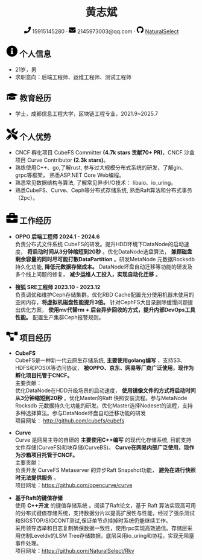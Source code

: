  <center>
     <h1>黄志斌</h1>
     <div>
         <span>
             <img src="assets/phone-solid.svg" width="18px">
             15915145280
         </span>
         ·
         <span>
             <img src="assets/envelope-solid.svg" width="18px">
             2145973003@qq.com
         </span>
         ·
         <span>
             <img src="assets/github-brands.svg" width="18px">
             <a href="https://github.com/NaturalSelect">NaturalSelect</a>
         </span>
         <!--
         之后考虑启用
         ·
         <span>
             <img src="assets/rss-solid.svg" width="18px">
             <a href="#">My Blog</a>
         </span> -->
     </div>
 </center>

 ## <img src="assets/info-circle-solid.svg" width="30px"> 个人信息
 - 21岁，男
 - 求职意向：后端工程师、运维工程师、测试工程师
 <!-- - 工作经验：0 年（校招可不填） -->
 <!-- - 期望薪资：0k（校招可不填） -->

## <img src="assets/graduation-cap-solid.svg" width="30px"> 教育经历

<!-- - 硕士，XXXX大学，计算机科学与技术专业，2016.9~2019.7 -->
- 学士，成都信息工程大学，区块链工程专业，2021.9~2025.7

## <img src="assets/tools-solid.svg" width="30px"> 个人优势

- CNCF 孵化项目 CubeFS Committer **(4.7k stars 贡献70+ PR)**，CNCF 沙盒项目 Curve Contributor **(2.3k stars)**。
- 熟练使用C++、go,了解rust, 参与过大规模分布式系统的研发，了解gin、grpc等框架， 熟悉ASP.NET Core Web编程。
- 熟悉常见数据结构与算法, 了解常见异步I/O技术： libaio、io_uring。
- 熟悉CubeFS、Curve、Ceph等分布式存储系统, 熟悉Raft算法和分布式事务（2pc）。

## <img src="assets/briefcase-solid.svg" width="30px"> 工作经历

- **OPPO 后端工程师 2024.1 - 2024.6**<br/>
   负责分布式文件系统 CubeFS的研发。提升HDD环境下DataNode的启动速度， **将启动时间从3分钟缩短到20秒** 。优化DataNode选盘算法， **兼顾磁盘剩余容量的同时尽可能打散DataPartition** 。研发MetaNode 元数据Rocksdb持久化功能, **降低元数据存储成本。** DataNode坏盘自动迁移等功能的研发及多个线上问题的修复， **减少运维人工投入，实现自动化迁移** 。

- **搜狐 SRE工程师 2023.10 - 2023.12**<br/>
   负责调优和维护Ceph存储集群。优化RBD Cache配置充分使用机器未使用的空闲内存，**将虚拟机磁盘性能提升3倍。** 针对CephFS大目录删除缓慢问题提出优化方案， **使用mv代替rm + 后台异步回收的方式，提升内部DevOps工具性能。** 配置生产集群Ceph报警规则。

## <img src="assets/project-diagram-solid.svg" width="30px"> 项目经历

- **CubeFS**<br/>
  CubeFS是一种新一代云原生存储系统, **主要使用golang编写** ，支持S3、HDFS和POSIX等访问协议， **被OPPO、京东、网易等厂商广泛使用，现作为孵化项目托管于CNCF。** <br/>
  主要贡献：<br/>
    优化DataNode在HDD升级场景的启动速度， **使用镜像文件的方式将启动时间从3分钟缩短到20秒** 。优化Master的Raft 快照安装流程。参与MetaNode Rocksdb 元数据持久化功能的研发。优化Master选择Nodeset的流程，支持多种选择算法。参与DataNode坏盘自动迁移功能的研发<br/>
  项目网址： http://github.com/cubefs/cubefs
  <!-- 使用一两句话描述项目的主要功能，然后介绍自己在项目中的角色，解决了什么问题，使用什么方式解决，比别人的方法相比有什么优势（尽量用数据来说明）。 -->

- **Curve**<br/>
  Curve 是网易主导的自研的 **主要使用C++编写** 的现代化存储系统, 目前支持文件存储(CurveFS)和块存储(CurveBS)。 **Curve在网易内部广泛使用，现作为沙箱项目托管于CNCF。**<br/>
  主要贡献：<br/>
    负责开发 CurveFS Metaserver 的异步Raft Snapshot功能， **避免在进行快照时无法提供服务** 。<br/>
  项目网址：https://github.com/opencurve/curve
- **基于Raft的键值存储**<br/>
  使用 **C++开发** 的键值存储系统 。阅读了Raft论文，基于 Raft 算法实现高可用的分布式键值存储系统，支持数据分片以提高扩展性与性能，经过了强杀测试和SIGSTOP/SIGCONT测试,保证单节点挂掉时系统仍能继续工作。<br/>
  采用领导选举和日志复制确保数据一致性，使用rpc实现高效通信。存储层采用仿制Leveldv的LSM Tree存储数据，底层采用io_uring和协程，实现无阻塞事件处理。<br/>
  项目网址：https://github.com/NaturalSelect/Rkv


  <!-- * 负责开发 **MetaNode的 [Rocksdb持久化](https://github.com/cubefs/cubefs/tree/develop-v3.5.0-metanode_rocksdb) 功能（on 3.5.0 ROADMAP）**。
  * 参与CubeFS [3.3.0](https://github.com/cubefs/cubefs/releases/tag/v3.3.0)的研发：
    * DataNode 限制最大 DataPartition 数量。 [#1946](https://github.com/cubefs/cubefs/pull/1946)
  * 参与CubeFS [3.3.1](https://github.com/cubefs/cubefs/releases/tag/v3.3.1)的研发：
    * MetaNode 审计日志。 [#2642](https://github.com/cubefs/cubefs/pull/2642) [#2789](https://github.com/cubefs/cubefs/pull/2789) [#2837](https://github.com/cubefs/cubefs/pull/2837) [#3179](https://github.com/cubefs/cubefs/pull/3179)
    * 合并MetaNode 获取卷信息的RPC以减少Master负载。 [#2775](https://github.com/cubefs/cubefs/pull/2775)
  * 参与CubeFS [3.3.2](https://github.com/cubefs/cubefs/releases/tag/v3.3.2)的研发以及BUG修复：
    * 卷冻结功能。 [#2537](https://github.com/cubefs/cubefs/pull/2537) [#2584](https://github.com/cubefs/cubefs/pull/2584)
    * DataNode启动加速， **使用镜像文件的方式将启动时间从3分钟缩短到20秒** 。[#3341](https://github.com/cubefs/cubefs/pull/3341)
    * Inode删除审计日志滚动。[#3206](https://github.com/cubefs/cubefs/pull/3206)
    * Master Raft Snapshot优化。 [#2124](https://github.com/cubefs/cubefs/pull/2124) [#3146](https://github.com/cubefs/cubefs/pull/3146)
  * 参与CubeFS 3.4.0的研发以及BUF修复：
    * qosClientId 分配优化。 [#2112](https://github.com/cubefs/cubefs/pull/2112)
    * 采集DataNode和MetaNode的负载并展示。 [#2097](https://github.com/cubefs/cubefs/pull/2097)
    * 重构节点选择算法，提供更多算法适配多个场景。 [#2353](https://github.com/cubefs/cubefs/pull/2353) [#2569](https://github.com/cubefs/cubefs/pull/2569) [#2829](https://github.com/cubefs/cubefs/pull/2829)
    * Extent删除流程优化。 [#3170](https://github.com/cubefs/cubefs/pull/3170)
    * 磁盘放置 DataPartition 算法优化， **兼顾磁盘剩余容量的同时尽可能打散负载**。
    * 与mentor一起开发坏盘自动化迁移功能。 -->